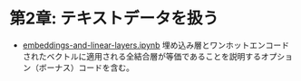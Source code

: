 # 第2章: テキストデータを扱う

- [embeddings-and-linear-layers.ipynb](embeddings-and-linear-layers.ipynb) 埋め込み層とワンホットエンコードされたベクトルに適用される全結合層が等価であることを説明するオプション（ボーナス）コードを含む。